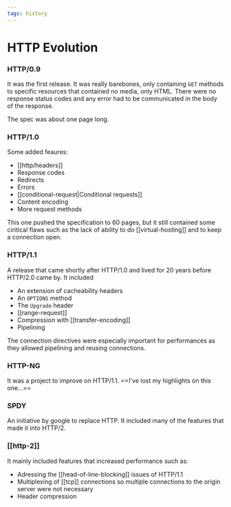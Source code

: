 ```yaml
---
tags: history
---
```


# HTTP Evolution

### HTTP/0.9
It was the first release. It was really barebones, only containing `GET` methods to specific resources that contained no media, only HTML. There were no response status codes and any error had to be communicated in the body of the response.

The spec was about one page long.

### HTTP/1.0
Some added feaures:

* [[http/headers]]
* Response codes
* Redirects
* Errors
* [[conditional-request|Conditional requests]]
* Content encoding
* More request methods

This one pushed the specification to 60 pages, but it still contained some ciritical flaws such as the lack of ability to do [[virtual-hosting]] and to keep a connection open.

### HTTP/1.1
A release that came shortly after HTTP/1.0 and lived for 20 years before HTTP/2.0 came by. It included

* An extension of cacheability headers
* An `OPTIONS` method
* The `Upgrade` header
* [[range-request]]
* Compression with [[transfer-encoding]]
* Pipelining

The connection directives were especially important for performances as they allowed pipelining and reusing connections.

### HTTP-NG
It was a project to improve on HTTP/1.1. ==I've lost my highlights on this one...==

### SPDY
An initiative by google to replace HTTP. It included many of the features that made it into HTTP/2.

### [[http-2]]
It mainly included features that increased performance such as:

* Adressing the [[head-of-line-blocking]] issues of HTTP/1.1
* Multiplexing of [[tcp]] connections so multiple connections to the origin server were not necessary
* Header compression
